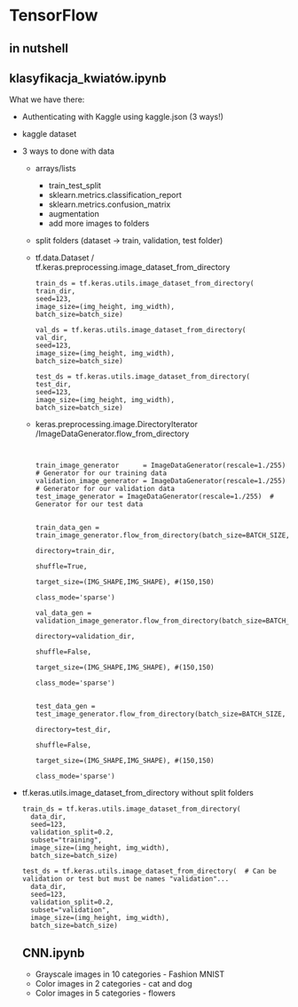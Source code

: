 # TensorFlow
## in nutshell


## klasyfikacja_kwiatów.ipynb
What we have there:
- Authenticating with Kaggle using kaggle.json (3 ways!)
- kaggle dataset
- 3 ways to done with data 
  - arrays/lists
    - train_test_split
    - sklearn.metrics.classification_report
    - sklearn.metrics.confusion_matrix
    - augmentation
    - add more images to folders
  - split folders (dataset -> train, validation, test folder)
  - tf.data.Dataset / tf.keras.preprocessing.image_dataset_from_directory
     
    ```
    train_ds = tf.keras.utils.image_dataset_from_directory(
    train_dir,
    seed=123,
    image_size=(img_height, img_width),
    batch_size=batch_size)
    
    val_ds = tf.keras.utils.image_dataset_from_directory(
    val_dir,
    seed=123,
    image_size=(img_height, img_width),
    batch_size=batch_size)

    test_ds = tf.keras.utils.image_dataset_from_directory(
    test_dir,
    seed=123,
    image_size=(img_height, img_width),
    batch_size=batch_size)

    ``` 
  - keras.preprocessing.image.DirectoryIterator /ImageDataGenerator.flow_from_directory
    ```
    

    train_image_generator      = ImageDataGenerator(rescale=1./255)  # Generator for our training data
    validation_image_generator = ImageDataGenerator(rescale=1./255)  # Generator for our validation data
    test_image_generator = ImageDataGenerator(rescale=1./255)  # Generator for our test data


    train_data_gen = train_image_generator.flow_from_directory(batch_size=BATCH_SIZE,
                                                           directory=train_dir,
                                                           shuffle=True,
                                                           target_size=(IMG_SHAPE,IMG_SHAPE), #(150,150)
                                                           class_mode='sparse')
                                                           
    val_data_gen = validation_image_generator.flow_from_directory(batch_size=BATCH_SIZE,
                                                              directory=validation_dir,
                                                              shuffle=False,
                                                              target_size=(IMG_SHAPE,IMG_SHAPE), #(150,150)
                                                              class_mode='sparse')
                                                              

    test_data_gen = test_image_generator.flow_from_directory(batch_size=BATCH_SIZE,
                                                              directory=test_dir,
                                                              shuffle=False,
                                                              target_size=(IMG_SHAPE,IMG_SHAPE), #(150,150)
                                                              class_mode='sparse')

    ```
    
- tf.keras.utils.image_dataset_from_directory without split folders
  ```
  train_ds = tf.keras.utils.image_dataset_from_directory(
    data_dir,
    seed=123,
    validation_split=0.2,
    subset="training",
    image_size=(img_height, img_width),
    batch_size=batch_size)

  test_ds = tf.keras.utils.image_dataset_from_directory(  # Can be validation or test but must be names "validation"...
    data_dir,
    seed=123,
    validation_split=0.2,
    subset="validation",
    image_size=(img_height, img_width),
    batch_size=batch_size)

  ```
  
  ## CNN.ipynb
  
  - Grayscale images in 10 categories - Fashion MNIST 
  - Color images in 2 categories - cat and dog
  - Color images in 5 categories - flowers
